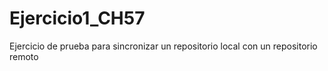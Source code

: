 # Ejercicio1_CH57
Ejercicio de prueba para sincronizar un repositorio local con un repositorio remoto
